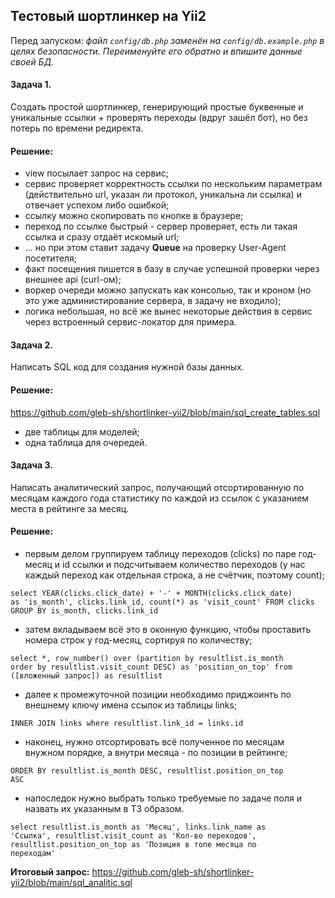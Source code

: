 ## Тестовый шортлинкер на Yii2
Перед запуском: <em>файл <code>config/db.php</code> заменён на <code>config/db.example.php</code> в целях безопасности. Переименуйте его обратно и впишите данные своей БД.</em>


#### Задача 1.
Cоздать простой шортлинкер, генерирующий простые буквенные и уникальные ссылки + проверять переходы (вдруг зашёл бот), но без потерь по времени редиректа.

#### Решение:
* view посылает запрос на сервис;
* сервис проверяет корректность ссылки по нескольким параметрам (действительно url, указан ли протокол, уникальна ли ссылка) и отвечает успехом либо ошибкой;
* ссылку можно скопировать по кнопке в браузере;
* переход по ссылке быстрый - сервер проверяет, есть ли такая ссылка и сразу отдаёт искомый url;
* ... но при этом ставит задачу <b>Queue</b> на проверку User-Agent посетителя;
* факт посещения пишется в базу в случае успешной проверки через внешнее api (curl-ом);
* воркер очереди можно запускать как консолью, так и кроном (но это уже администирование сервера, в задачу не входило);
* логика небольшая, но всё же вынес некоторые действия в сервис через встроенный сервис-локатор для примера.

#### Задача 2.
Написать SQL код для создания нужной базы данных.

#### Решение:
https://github.com/gleb-sh/shortlinker-yii2/blob/main/sql_create_tables.sql

* две таблицы для моделей;
* одна таблица для очередей.

#### Задача 3.
Написать аналитический запрос, получающий отсортированную по месяцам каждого года статистику по каждой из ссылок с указанием места в рейтинге за месяц.

#### Решение:

* первым делом группируем таблицу переходов (clicks) по паре год-месяц и id ссылки и подсчитываем количество переходов (у нас каждый переход как отдельная строка, а не счётчик, поэтому count);

<code>select YEAR(clicks.click_date) + '-' + MONTH(clicks.click_date) as 'is_month', clicks.link_id, count(*) as 'visit_count' FROM clicks GROUP BY is_month, clicks.link_id</code>

* затем вкладываем всё это в оконную функцию, чтобы проставить номера строк у год-месяц, сортируя по количеству;

<code>select \*, row_number() over (partition by resultlist.is_month order by resultlist.visit_count DESC) as 'position_on_top' from ([вложенный запрос]) as resultlist 
</code>

* далее к промежуточной позиции необходимо приджоинть по внешнему ключу имена ссылок из таблицы links;

<code>INNER JOIN links where resultlist.link_id = links.id</code>

* наконец, нужно отсортировать всё полученное по месяцам внужном порядке, а внутри месяца - по позиции в рейтинге;

<code>ORDER BY resultlist.is_month DESC, resultlist.position_on_top ASC</code>

* напоследок нужно выбрать только требуемые по задаче поля и назвать их указанным в ТЗ образом.

<code>select resultlist.is_month as 'Месяц', links.link_name as 'Ссылка', resultlist.visit_count as 'Кол-во переходов', resultlist.position_on_top as 'Позиция в топе месяца по переходам'</code>

<b>Итоговый запрос:</b> https://github.com/gleb-sh/shortlinker-yii2/blob/main/sql_analitic.sql
